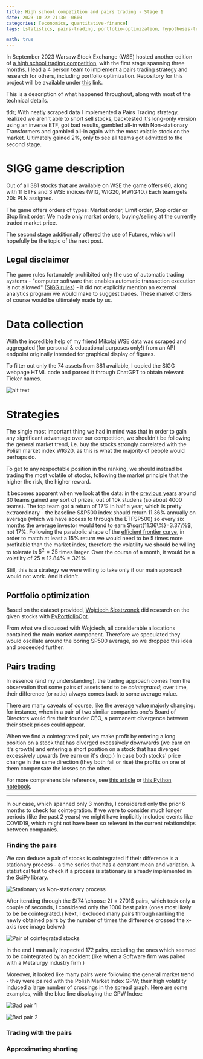```yaml
---
title: High school competition and pairs trading - Stage 1
date: 2023-10-22 21:30 -0600
categories: [economics, quantitative-finance]
tags: [statistics, pairs-trading, portfolio-optimization, hypothesis-testing]

math: true
---
```


In September 2023 Warsaw Stock Exchange (WSE) hosted another edition of [a high school trading competition](https://sigg.gpw.pl/), with the first stage spanning three months. I lead a 4 person team to implement a pairs trading strategy and research for others, including portfolio optimization. Repository for this project will be available under [this](https://github.com/gournge/siggRL) link. 

This is a description of what happened throughout, along with most of the technical details. 

tldr; With neatly scraped data I implemented a Pairs Trading strategy, realized we aren't able to short sell stocks, backtested it's long-only version using an inverse ETF, got bad results, gambled all-in with Non-stationary Transformers and gambled all-in again with the most volatile stock on the market. Ultimately gained 2%, only to see all teams got admitted to the second stage. 

# SIGG game description 

Out of all 381 stocks that are available on WSE the game offers 60, along with 11 ETFs and 3 WSE indices (WIG, WIG20, MWIG40.) Each team gets 20k PLN assigned. 

The game offers orders of types: Market order, Limit order, Stop order or Stop limit order. We made only market orders, buying/selling at the currently traded market price.

The second stage additionally offered the use of Futures, which will hopefully be the topic of the next post. 

## Legal disclaimer

The game rules fortunately prohibited only the use of automatic trading systems - "computer software that enables automatic transaction execution is not allowed" ([SIGG rules](https://www.gpw.pl/pub/GPW/files/PDF/Regulamin_SIGG18.pdf)) - it did not explicitly mention an external analytics program we would make to suggest trades. These market orders of course would be ultimately made by us.

# Data collection

With the incredible help of my friend Mikołaj WSE data was scraped and aggregated (for personal & educational purposes only!) from an API endpoint originally intended for graphical display of figures. 

To filter out only the 74 assets from 381 available, I copied the SIGG webpage HTML code and parsed it through ChatGPT to obtain relevant Ticker names.

![alt text](/assets/img/gpwtrader%20stocks.jpg)

# Strategies

The single most important thing we had in mind was that in order to gain any significant advantage over our competition, we shouldn't be following the general market trend, i.e. buy the stocks strongly correlated with the Polish market index WIG20, as this is what the majority of people would perhaps do. 

To get to any respectable position in the ranking, we should instead be trading the most volatile of stocks, following the market principle that the higher the risk, the higher reward.

It becomes apparent when we look at the data: in the [previous years](https://bank.pl/final-20-edycji-szkolnej-internetowej-gry-gieldowej-zwycieska-druzyna-osiagnela-stope-zwrotu-wynoszaca-1723/) around 30 teams gained any sort of prizes, out of 10k studens (so about 4000 teams). The top team got a return of $17\%$ in half a year, which is pretty extraordinary - the baseline S&P500 index should return $11.36\%$ annually on average (which we have access to through the ETFSP500) so every six months the average investor would tend to earn $\sqrt{11.36\%}=3.37\%$, not $17\%$. Following the parabolic shape of the [efficient frontier curve](https://en.wikipedia.org/wiki/Efficient_frontier), in order to match at least a $15\%$ return we would need to be 5 times more profitable than the market index, therefore the volatility we should be willing to tolerate is $5^2 = 25$ times larger. Over the course of a month, it would be a volatilty of $25 \times 12.84\% = 321\%$

Still, this is a strategy we were willing to take only if our main approach would not work. And it didn't. 

<!-- Assuming the market returns are normally distributed (which they aren't, but let's assume they are) we would have to be in the Top 30/4000=0.75% of all teams, which   -->


## Portfolio optimization 

Based on the dataset provided, [Wojciech Siostrzonek](https://github.com/wotorr3s) did research on the given stocks with [PyPortfolioOpt](https://github.com/robertmartin8/PyPortfolioOpt). 

From what we discussed with Wojciech, all considerable allocations contained the main market component. Therefore we speculated they would oscillate around the boring SP500 average, so we dropped this idea and proceeded further.

## Pairs trading 

In essence (and my understanding), the trading approach comes from the observation that some pairs of assets tend to be *cointegrated*; over time, their difference (or ratio) always comes back to some average value. 

There are many caveats of course, like the average value majorly changing: for instance, when in a pair of two similar companies one's Board of Directors would fire their founder CEO, a permanent divergence between their stock prices could appear.

When we find a cointegrated pair, we make profit by entering a long position on a stock that has diverged excessively downwards (we earn on it's growth) and entering a short position on a stock that has diverged excessively upwards (we earn on it's drop.) In case both stocks' price change in the same direction (they both fall or rise) the profits on one of them compensate the losses on the other.

For more comprehensible reference, see [this article](https://hudsonthames.org/definitive-guide-to-pairs-trading/) or [this Python notebook](https://github.com/KidQuant/Pairs-Trading-With-Python).

---

In our case, which spanned only 3 months, I considered only the prior 6 months to check for cointegration. If we were to consider much longer periods (like the past 2 years) we might have implicitly included events like COVID19, which might not have been so relevant in the current relationships between companies.

### Finding the pairs 

We can deduce a pair of stocks is cointegrated if their difference is a stationary process - a time series that has a constant mean and variation. A statistical test to check if a process is stationary is already implemented in the SciPy library.

![Stationary vs Non-stationary process](https://miro.medium.com/v2/resize:fit:1400/0*u_PyV52-IQFtq1VP.jpeg)

After iterating through the ${74 \choose 2} = 2701$ pairs, which took only a couple of seconds, I considered only the 1000 best pairs (ones most likely to be be cointegrated.) Next, I excluded many pairs through ranking the newly obtained pairs by the number of times the difference crossed the x-axis (see image below.) 

![Pair of cointegrated stocks](/assets/img/good%20pair%20grupa%20pracuj%20-%20writualna.png)

In the end I manually inspected 172 pairs, excluding the ones which seemed to be cointegrated by an accident (like when a Software firm was paired with a Metalurgy industry firm.) 

Moreover, it looked like many pairs were following the general market trend - they were paired with the Polish Market Index GPW; their high volatility induced a large number of crossings in the spread graph. Here are some examples, with the blue line displaying the GPW Index:

![Bad pair 1](/assets/img/bad%20pair%20selvita%20vs%20gpw.png)

![Bad pair 2](/assets/img/bad%20pair%20jsw%20vs%20gpw.png)

### Trading with the pairs

### Approximating shorting